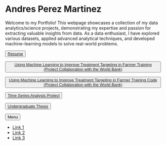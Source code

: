 # Andres Perez Martinez

Welcome to my Portfolio! This webpage showcases a collection of my data analytics/science projects, demonstrating my expertise and passion for extracting valuable insights from data. As a data enthusiast, I have explored various datasets, applied advanced analytical techniques, and developed machine-learning models to solve real-world problems.




<button id="btn-24"><a href="Resume-Andres Perez Martinez.pdf">Resume</a></button>

<button id="project-button"><a href="Use_Machine_Learning_to_Improve_Treatment_Targeting_in_Farmer_Training.pdf">Using Machine Learning to Improve Treatment Targeting in Farmer Training (Project Collaboration with the World Bank)</a></button>

<button id="project-button"><a href="ML_Analysis.html">Using Machine Learning to Improve Treatment Targeting in Farmer Training Code (Project Collaboration with the World Bank)</a></button>

<button id="project-button"><a href="House Prices in San Diego and Sacramento.pdf">Time Series Analysis Project</a></button>

<button id="project-button"><a href="THE ECONOMICS OF POPULATION GROWTH AND IMMIGRATION ON UNEMPLOYMENT RATE IN CALIFORNIA.pdf">Undergraduate Thesis</a></button>





<!DOCTYPE html>
<html>
<head>
  <!-- Your head content goes here -->
</head>
<body>
  <!-- Your existing page content goes here -->

  <!-- Dropdown menu code goes here -->
  <div class="dropdown">
    <button class="dropbtn">Menu</button>
    <ul class="dropdown-content">
      <li><a href="#link1">Link 1</a></li>
      <li><a href="#link2">Link 2</a></li>
      <li><a href="#link3">Link 3</a></li>
    </ul>
  </div>

  <!-- Your existing page content continues here -->
</body>
</html>
